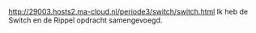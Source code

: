 http://29003.hosts2.ma-cloud.nl/periode3/switch/switch.html
Ik heb de Switch en de Rippel opdracht samengevoegd.
